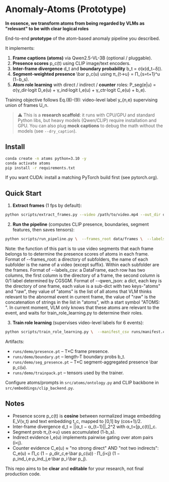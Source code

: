 # Anomaly-Atoms (Prototype)

**In essence, we transform atoms from being regarded by VLMs as "relevant" to be with clear logical roles**

End-to-end **prototype** of the atom-based anomaly pipeline you described.

It implements:

1) **Frame captions (atoms)** via Qwen2.5-VL-3B (optional / pluggable).
2) **Presence scores** p_c(t) using CLIP image/text encoders.
3) **Inter-frame divergence** d_t and **boundary probability** b_t = σ(κ(d_t−δ)).
4) **Segment-weighted presence** \bar p_c(u) using π_{t→u} = Π_{s=t+1}^u (1−b_s).
5) **Atom role learning** with direct / indirect / **counter** roles:
   P_seg(e|u) = σ(γ_dir·logit D_e(u) + γ_ind·logit I_e(u) + γ_ctr·logit C_e(u) + b_e).

Training objective follows Eq.(8)-(9): video-level label y_{n,e} supervising union of frames U_n.

> ⚠️ This is a **research scaffold**: it runs with CPU/GPU and standard Python libs, but
> heavy models (Qwen/CLIP) require installation and GPU. You can also plug **mock captions**
> to debug the math without the models (see `--dry_caption`).

## Install

```bash
conda create -n atoms python=3.10 -y
conda activate atoms
pip install -r requirements.txt
```

If you want CUDA: install a matching PyTorch build first (see pytorch.org).

## Quick Start

1) **Extract frames** (1 fps by default):
```bash
python scripts/extract_frames.py --video /path/to/video.mp4 --out_dir data/frames --fps 1
```

2) **Run the pipeline** (computes CLIP presence, boundaries, segment features, then saves tensors):
```bash
python scripts/run_pipeline.py \  --frames_root data/frames \  --labels_csv data/frame_labels.csv \  --out_dir runs/demo \  --window 20 \  --delta 0.6 --kappa 8.0 \  --qwen_json /path/to/qwen_atoms.json --lambda_atoms 0.25 --lambda_resemble 0.1  
```
Note: the function of this part is to use video segments that each frame belongs to to determine the presence scores of atoms in each frame. 
Format of --frames_root: a directory of subfolders, the name of each subfolder is the name of a video (except suffix). Within each subfolder are the frames. 
Format of --labels_csv: a DataFrame, each row has two columns, the first column is the directory of a frame, the second column is 0/1 label determined by CGSGM. 
Format of --qwen_json: a dict, each key is the directory of one frame, each value is a sub-dict with two keys-"atoms" and "raw", they value of "atoms" is the list of all atoms that VLM thinks relevant to the abnormal event in current frame, the value of "raw" is the concatenation of strings in the list in "atoms", with a start symbol "ATOMS: ". In current moment, VLM only knows that these atoms are relevant to the event, and waits for train_role_learning.py to determine their roles. 

3) **Train role learning** (supervises video-level labels for 6 events):
```bash
python scripts/train_role_learning.py \  --manifest_csv runs/manifest.csv --epochs 60 --topk 10 --freeze_bias_epochs 5 
```

Artifacts:
- `runs/demo/presence.pt` – T×C frame presence.
- `runs/demo/boundary.pt` – length-T boundary probs b_t.
- `runs/demo/seg_presence.pt` – T×C segment-aggregated presence \bar p_c(u).
- `runs/demo/trainpack.pt` – tensors used by the trainer.

Configure atoms/prompts in `src/atoms/ontology.py` and CLIP backbone in `src/embeddings/clip_backend.py`.

## Notes
- Presence score p_c(t) is **cosine** between normalized image embedding E_V(v_t) and text embedding t_c, mapped to [0,1] by (cos+1)/2.
- Inter-frame divergence d_t = ||α_t − α_{t−1}||_2^2 with α_t=[p_c(t)]_c.
- Segment prob π_{t→u} uses accumulated (1-b_s).
- Indirect evidence I_e(u) implements pairwise gating over atom pairs (i<j).
- Counter evidence C_e(u) ≈ "no strong direct" AND "not two indirects":
  C_e(u) = Π_c (1 − ρ_dir_c,e·\bar p_c(u)) · Π_{i<j} (1 − ρ_ind_i,e·ρ_ind_j,e·\bar p_i·\bar p_j).

This repo aims to be **clear** and **editable** for your research, not final production code.

